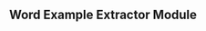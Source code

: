 <h2 align="center">Word Example Extractor Module</h2>



<!--stackedit_data:
eyJoaXN0b3J5IjpbLTExOTkwNDIzNDJdfQ==
-->